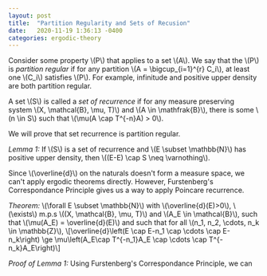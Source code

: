 ```yaml
---
layout: post
title:  "Partition Regularity and Sets of Recusion"
date:   2020-11-19 1:36:13 -0400
categories: ergodic-theory
---
```

Consider some property \\(P\\) that applies to a set \\(A\\). We say that the \\(P\\) is _partition regular_ if for any partition \\(A = \bigcup_{i=1}^{r} C_i\\), at least one \\(C_i\\) satisfies \\(P\\). For example, infinitude and positive upper density are both partition regular.

A set \\(S\\) is called a _set of recurrence_ if for any measure preserving system \\(X, \mathcal{B}, \mu, T)\\) and \\(A \in \mathfrak{B}\\), there is some \\(n \in S\\) such that \\(\mu(A \cap T^{-n}A) > 0\\).

We will prove that set recurrence is partition regular. 

*Lemma 1:* If \\(S\\) is a set of recurrence and \\(E \subset \mathbb{N}\\) has positive upper density, then \\((E-E) \cap S \neq \varnothing\\).

Since \\(\overline{d}\\) on the naturals doesn't form a measure space, we can't apply ergodic theorems directly. However, Furstenberg's Correspondance Principle gives us a way to apply Poincare recurrence.

*Theorem:* \\(\forall E \subset \mathbb{N}\\) with \\(\overline{d}(E)>0\\), \\(\exists\\) m.p.s \\((X, \mathcal{B}, \mu, T)\\) and \\(A_E \in \mathcal{B}\\), such that \\(\mu(A_E) = \overline{d}(E)\\) and such that for all \\(n_1, n_2, \cdots, n_k \in \mathbb{Z}\\),
\\[\overline{d}\left(E \cap E-n_1 \cap \cdots \cap E-n_k\right) \ge \mu\left(A_E\cap T^{-n_1}A_E \cap \cdots \cap T^{-n_k}A_E\right)\\]

*Proof of Lemma 1:* Using Furstenberg's Correspondance Principle, we can
